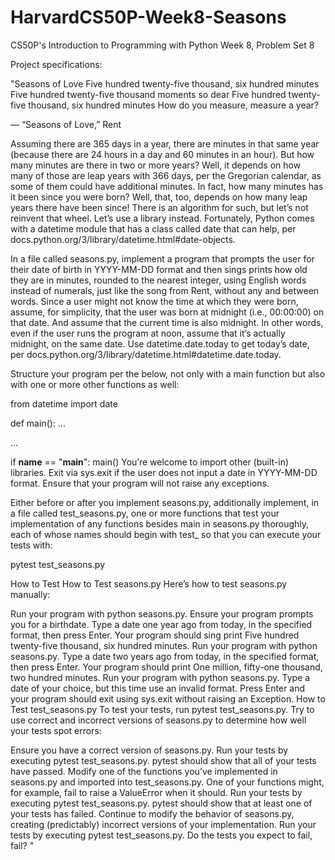 # HarvardCS50P-Week8-Seasons

CS50P's Introduction to Programming with Python
Week 8, Problem Set 8

Project specifications:

"Seasons of Love
Five hundred twenty-five thousand, six hundred minutes
Five hundred twenty-five thousand moments so dear
Five hundred twenty-five thousand, six hundred minutes
How do you measure, measure a year?

— “Seasons of Love,” Rent

Assuming there are 365 days in a year, there are  minutes in that same year (because there are 24 hours in a day and 60 minutes in an hour). But how many minutes are there in two or more years? Well, it depends on how many of those are leap years with 366 days, per the Gregorian calendar, as some of them could have  additional minutes. In fact, how many minutes has it been since you were born? Well, that, too, depends on how many leap years there have been since! There is an algorithm for such, but let’s not reinvent that wheel. Let’s use a library instead. Fortunately, Python comes with a datetime module that has a class called date that can help, per docs.python.org/3/library/datetime.html#date-objects.

In a file called seasons.py, implement a program that prompts the user for their date of birth in YYYY-MM-DD format and then sings prints how old they are in minutes, rounded to the nearest integer, using English words instead of numerals, just like the song from Rent, without any and between words. Since a user might not know the time at which they were born, assume, for simplicity, that the user was born at midnight (i.e., 00:00:00) on that date. And assume that the current time is also midnight. In other words, even if the user runs the program at noon, assume that it’s actually midnight, on the same date. Use datetime.date.today to get today’s date, per docs.python.org/3/library/datetime.html#datetime.date.today.

Structure your program per the below, not only with a main function but also with one or more other functions as well:

from datetime import date


def main():
    ...


...


if __name__ == "__main__":
    main()
You’re welcome to import other (built-in) libraries. Exit via sys.exit if the user does not input a date in YYYY-MM-DD format. Ensure that your program will not raise any exceptions.

Either before or after you implement seasons.py, additionally implement, in a file called test_seasons.py, one or more functions that test your implementation of any functions besides main in seasons.py thoroughly, each of whose names should begin with test_ so that you can execute your tests with:

pytest test_seasons.py


How to Test
How to Test seasons.py
Here’s how to test seasons.py manually:

Run your program with python seasons.py. Ensure your program prompts you for a birthdate. Type a date one year ago from today, in the specified format, then press Enter. Your program should sing print Five hundred twenty-five thousand, six hundred minutes.
Run your program with python seasons.py. Type a date two years ago from today, in the specified format, then press Enter. Your program should print One million, fifty-one thousand, two hundred minutes.
Run your program with python seasons.py. Type a date of your choice, but this time use an invalid format. Press Enter and your program should exit using sys.exit without raising an Exception.
How to Test test_seasons.py
To test your tests, run pytest test_seasons.py. Try to use correct and incorrect versions of seasons.py to determine how well your tests spot errors:

Ensure you have a correct version of seasons.py. Run your tests by executing pytest test_seasons.py. pytest should show that all of your tests have passed.
Modify one of the functions you’ve implemented in seasons.py and imported into test_seasons.py. One of your functions might, for example, fail to raise a ValueError when it should. Run your tests by executing pytest test_seasons.py. pytest should show that at least one of your tests has failed.
Continue to modify the behavior of seasons.py, creating (predictably) incorrect versions of your implementation. Run your tests by executing pytest test_seasons.py. Do the tests you expect to fail, fail?
"

